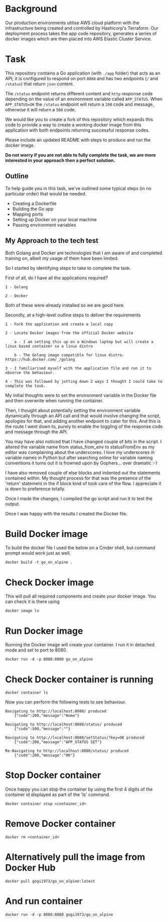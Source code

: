 # Background

Our production environments utilise AWS cloud platform with the infrastructure being created and controlled by Hashicorp's Terraform. Our deployment process takes the app code repository, generates a series of docker images which are then placed into AWS Elastic Cluster Service.

# Task

This repository contains a Go application (with `./app` folder) that acts as an API; it is configured to respond on port `8080` and has two endpoints (`/` and `/status`) that return `json` content.

The `/status` endpoint returns different content and `http` response code depending on the value of an environment variable called `APP_STATUS`. When `APP_STATUS=OK` the `/status` endpoint will return a `200` code and message, otherwise it will return a `500` code.

We would like you to create a fork of this repository which expands this code to provide a way to create a working docker image from this application with both endpoints returning successful response codes.

Please include an updated README with steps to produce and run the docker image.

**Do not worry if you are not able to fully complete the task, we are more interested in your approach then a perfect solution.**


## Outline

To help guide you in this task, we've outlined some typical steps (in no particular order) that would be needed.

- Creating a Dockerfile
- Building the Go app
- Mapping ports
- Setting up Docker on your local machine
- Passing environment variables


## My Approach to the tech test

Both Golang and Docker are technologies that I am aware of and completed training on, albeit my usage of them have been limited.

So I started by identifying steps to take to complete the task.

First of all, do I have all the applications required? 

    1 - Golang
    
    2 - Docker
    
Both of these were already installed so we are good here. 

Secondly, at a high-level outline steps to deliver the requirements 

    1 - Fork the application and create a local copy
    
    2 - Locate Docker images from the official Docker website
    
        a - I am setting this up on a Windows laptop but will create a linux based container so a linux distro
        
        b - The Golang image compatible for linux distro- https://hub.docker.com/_/golang
        
    3 - I familiarised myself with the application file and run it to observe the behaviour.
    
    4 - This was followed by jotting down 2 ways I thought I could take to complete the task.

My initial thoughts were to set the environment variable in the Docker file and then overwrite when running the container.

Then, I thought about potentially setting the environment variable dynamically through an API call and that would involve changing the script, apologies for that, and adding another endpoint to cater for this. And this is the route I went down to, purely to enable the toggling of the response code and message through the API.

You may have also noticed that I have changed couple of bits in the script. I altered the variable name from status_from_env to statusFromEnv as my editor was complaining about the underscores. I love my underscores in variable names in Python but after searching online for variable naming conventions it turns out it is frowned upon by Gophers... over dramatic :-)

I have also removed couple of else blocks and indented out the statements contained within. My thought process for that was the presence of the 'return' statement in the if block kind of took care of the flow. I appreciate it is down to preference totally.

Once I made the changes, I compiled the go script and run it to test the output.

Once I was happy with the results I created the Docker file.

# Build Docker image
To build the docker file I used the below on a Cmder shell, but command prompt would work just as well.

    docker build -t go_on_alpine .

# Check Docker image
This will pull all required components and create your docker image. You can check it is there using

    docker image ls

# Run Docker image
Running the Docker image will create your container. I run it in detached mode and set to port to 8080.

    docker run -d -p 8080:8080 go_on_alpine

# Check Docker container is running
    docker container ls

Now you can perform the following tests to see behaviour.

    Navigating to http://localhost:8080/ produced
        {"code":200,"message":"Home"}

    Navigating to http://localhost:8080/status/ produced
        {"code":500,"message":""}

    Navigating to http://localhost:8080/setStatus/?key=OK produced
        {"code":200,"message":"APP_STATUS SET"}

    Re-Navigating to http://localhost:8080/status/ produced
        {"code":200,"message":"OK"}

# Stop Docker container
Once happy you can stop the container by using the first 4 digits of the container id displayed as part of the 'ls' command.

    docker container stop <container_id>

# Remove Docker container
    docker rm <container_id>

# Alternatively pull the image from Docker Hub
    docker pull gogi1973/go_on_alpine:latest

# And run container
    docker run -d -p 8080:8080 gogi1973/go_on_alpine

